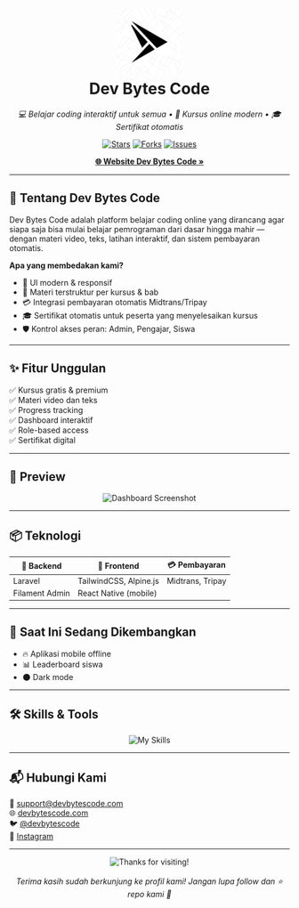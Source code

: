 <!-- README.md -->

<h1 align="center">
  <img src="https://github.com/dev-bytes-code/dev-bytes-code/blob/main/3.png" width="120" alt="Dev Bytes Code Logo"/>
  <br/>
  <b>Dev Bytes Code</b>
</h1>

<p align="center">
  <i>💻 Belajar coding interaktif untuk semua • 🚀 Kursus online modern • 🎓 Sertifikat otomatis</i>
</p>

<p align="center">
  <a href="https://github.com/username/dev-bytes-code"><img src="https://img.shields.io/github/stars/username/dev-bytes-code?style=social" alt="Stars"></a>
  <a href="https://github.com/username/dev-bytes-code"><img src="https://img.shields.io/github/forks/username/dev-bytes-code?style=social" alt="Forks"></a>
  <a href="https://github.com/username/dev-bytes-code"><img src="https://img.shields.io/github/issues/username/dev-bytes-code" alt="Issues"></a>
</p>

<p align="center">
  <a href="https://devbytescode.com"><strong>🌐 Website Dev Bytes Code »</strong></a>
</p>

---

## 🚀 Tentang Dev Bytes Code

Dev Bytes Code adalah platform belajar coding online yang dirancang agar siapa saja bisa mulai belajar pemrograman dari dasar hingga mahir — dengan materi video, teks, latihan interaktif, dan sistem pembayaran otomatis.

**Apa yang membedakan kami?**
- 🎨 UI modern & responsif
- 🧩 Materi terstruktur per kursus & bab
- 💳 Integrasi pembayaran otomatis Midtrans/Tripay
- 🎓 Sertifikat otomatis untuk peserta yang menyelesaikan kursus
- 🛡️ Kontrol akses peran: Admin, Pengajar, Siswa

---

## ✨ Fitur Unggulan

✅ Kursus gratis & premium  
✅ Materi video dan teks  
✅ Progress tracking  
✅ Dashboard interaktif  
✅ Role-based access  
✅ Sertifikat digital

---

## 📸 Preview

<p align="center">
  <img src="https://your-link-here.com/screenshot1.png" width="800" alt="Dashboard Screenshot">
</p>

---

## 📦 Teknologi

| 🔧 Backend | 🎨 Frontend | 💳 Pembayaran |
|-----------|------------|---------------|
| Laravel   | TailwindCSS, Alpine.js | Midtrans, Tripay |
| Filament Admin | React Native (mobile) | |

---

## 🌱 Saat Ini Sedang Dikembangkan

- 🔥 Aplikasi mobile offline
- 📊 Leaderboard siswa
- 🌑 Dark mode

---

## 🛠️ Skills & Tools

<p align="center">
  <img src="https://skillicons.dev/icons?i=php,laravel,tailwind,js,react,git" alt="My Skills"/>
</p>

---

## 📬 Hubungi Kami

📧 [support@devbytescode.com](mailto:support@devbytescode.com)  
🌐 [devbytescode.com](https://devbytescode.com)  
🐦 [@devbytescode](https://twitter.com/devbytescode)  
📸 [Instagram](https://instagram.com/devbytescode)

---

<p align="center">
  <img src="https://your-link-here.com/footer.png" width="300" alt="Thanks for visiting!">
  <br/><br/>
  <i>Terima kasih sudah berkunjung ke profil kami! Jangan lupa follow dan ⭐ repo kami 🙌</i>
</p>
